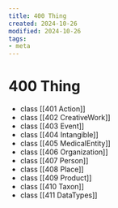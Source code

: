 ```yaml
---
title: 400 Thing
created: 2024-10-26
modified: 2024-10-26
tags: 
- meta
---
```

# 400 Thing
- class [[401 Action]]
- class [[402 CreativeWork]]
- class [[403 Event]]
- class [[404 Intangible]]
- class [[405 MedicalEntity]]
- class [[406 Organization]]
- class [[407 Person]]
- class [[408 Place]]
- class [[409 Product]]
- class [[410 Taxon]]
- class [[411 DataTypes]]
